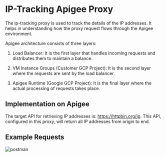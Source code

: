 # IP-Tracking Apigee Proxy

The ip-tracking proxy is used to track the details of the IP addresses. It helps in understanding how the proxy request flows through the Apigee environment.

Apigee architecture consists of three layers:

1. Load Balancer: It is the first layer that handles incoming requests and distributes them to maintain a balance.

2. VM Instance Groups (Customer GCP Project): It is the second layer where the requests are sent by the load balancer.

3. Apigee Runtime (Google GCP Project): It is the final layer where the actual processing of requests takes place.

## Implementation on Apigee

The target API for retrieving IP addresses is: https://httpbin.org/ip. This API, configured in this proxy, will return all IP addresses from origin to end.

## Example Requests
![postman](proxies/ip-tracking/docs/postman.png)